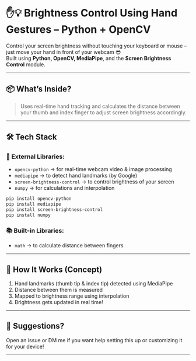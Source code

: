 # ✋💡 Brightness Control Using Hand Gestures – Python + OpenCV

Control your screen brightness without touching your keyboard or mouse – just move your hand in front of your webcam 😎  
Built using **Python, OpenCV, MediaPipe**, and the **Screen Brightness Control** module.

---

## 📦 What’s Inside?

> Uses real-time hand tracking and calculates the distance between your thumb and index finger to adjust screen brightness accordingly.

---

## 🛠️ Tech Stack

### 🧪 External Libraries:
- `opencv-python`  → for real-time webcam video & image processing  
- `mediapipe` → to detect hand landmarks (by Google)  
- `screen-brightness-control` → to control brightness of your screen  
- `numpy` → for calculations and interpolation

```bash
pip install opencv-python
pip install mediapipe
pip install screen-brightness-control
pip install numpy
```

### 📚 Built-in Libraries:
- `math` → to calculate distance between fingers

---



## 📸 How It Works (Concept)

1. Hand landmarks (thumb tip & index tip) detected using MediaPipe  
2. Distance between them is measured  
3. Mapped to brightness range using interpolation  
4. Brightness gets updated in real time!

---

## 💬 Suggestions?

Open an issue or DM me if you want help setting this up or customizing it for your device!

---

